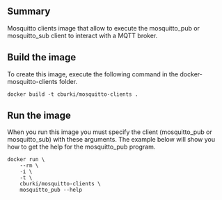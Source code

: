 Summary
-------

Mosquitto clients image that allow to execute the mosquitto_pub or mosquitto_sub client to interact
with a MQTT broker.


Build the image
---------------

To create this image, execute the following command in the docker-mosquitto-clients folder.

    docker build -t cburki/mosquitto-clients .


Run the image
-------------

When you run this image you must specify the client (mosquitto_pub or mosquitto_sub) with these arguments.
The example below will show you how to get the help for the mosquitto_pub program.

    docker run \
        --rm \
        -i \
        -t \
        cburki/mosquitto-clients \
        mosquitto_pub --help
